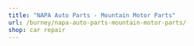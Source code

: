 ```yaml
---
title: "NAPA Auto Parts - Mountain Motor Parts"
url: /burney/napa-auto-parts-mountain-motor-parts/
shop: car repair
---
```

